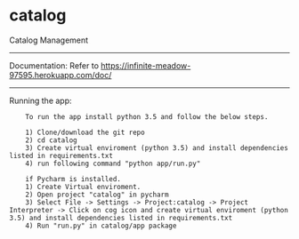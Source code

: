 # catalog
Catalog Management 

--------------------------------------------------------------------------------

Documentation:
	Refer to https://infinite-meadow-97595.herokuapp.com/doc/

--------------------------------------------------------------------------------

Running the app:

		To run the app install python 3.5 and follow the below steps.
		
		1) Clone/download the git repo
		2) cd catalog
		3) Create virtual enviroment (python 3.5) and install dependencies listed in requirements.txt
		4) run following command "python app/run.py" 
		
		if Pycharm is installed. 
		1) Create Virtual enviroment.
		2) Open project "catalog" in pycharm
		3) Select File -> Settings -> Project:catalog -> Project Interpreter -> Click on cog icon and create virtual enviroment (python 3.5) and install dependencies listed in requirements.txt
		4) Run "run.py" in catalog/app package
	

